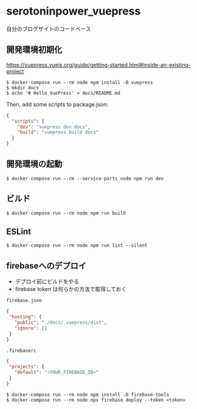 # serotoninpower_vuepress

自分のブログサイトのコードベース

## 開発環境初期化

https://vuepress.vuejs.org/guide/getting-started.html#inside-an-existing-project

```shell
$ docker-compose run --rm node npm install -D vuepress
$ mkdir docs
$ echo '# Hello VuePress' > docs/README.md
```

Then, add some scripts to package.json:

```json
{
  "scripts": {
    "dev": "vuepress dev docs",
    "build": "vuepress build docs"
  }
}
```

## 開発環境の起動

```shell
$ docker-compose run --rm --service-ports node npm run dev
```

## ビルド

```shell
$ docker-compose run --rm node npm run build
```

## ESLint

```shell
$ docker-compose run --rm node npm run lint --silent
```

## firebaseへのデプロイ

- デプロイ前にビルドをやる
- firebase token は何らかの方法で取得しておく

`firebase.json`

```json
{
 "hosting": {
   "public": "./docs/.vuepress/dist",
   "ignore": []
 }
}
```

`.firebaserc`

```json
{
 "projects": {
   "default": "<YOUR_FIREBASE_ID>"
 }
}
```

```shell
$ docker-compose run --rm node npm install -D firebase-tools
$ docker-compose run --rm node npx firebase deploy --token <token>
```


